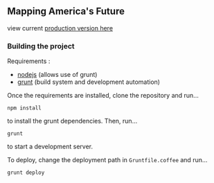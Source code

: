 ## Mapping America's Future

view current [production version here](http://datatools.urban.org/features/bsouthga/projections)

### Building the project

Requirements :
- [nodejs](http://nodejs.org/) (allows use of grunt)
- [grunt](http://gruntjs.com/) (build system and development automation)

Once the requirements are installed, clone the repository and run...

```
npm install
```

to install the grunt dependencies. Then, run...

```
grunt
```

to start a development server.

To deploy, change the deployment path in `Gruntfile.coffee` and run...

```
grunt deploy
```

